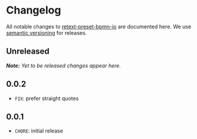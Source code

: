 # Changelog

All notable changes to [retext-preset-bpmn-io](https://github.com/bpmn-io/retext-preset-bpmn-io) are documented here. We use [semantic versioning](http://semver.org/) for releases.

## Unreleased

***Note:** Yet to be released changes appear here.*

## 0.0.2

* `FIX`: prefer straight quotes

## 0.0.1

* `CHORE`: initial release
